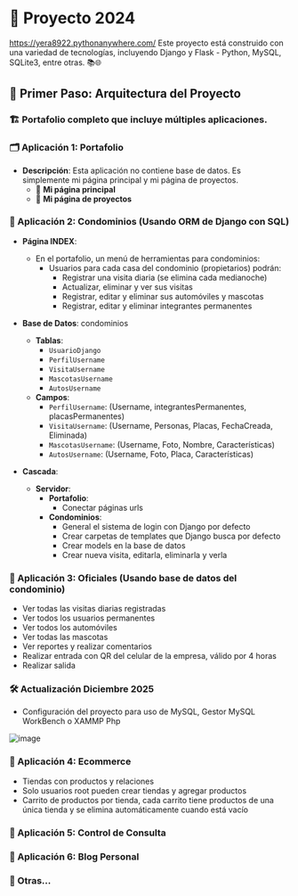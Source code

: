 # 🚀 Proyecto 2024
https://yera8922.pythonanywhere.com/
Este proyecto está construido con una variedad de tecnologías, incluyendo Django y Flask - Python, MySQL, SQLite3, entre otras. 📚🌐

## 🎯 Primer Paso: Arquitectura del Proyecto

### 🏗️ Portafolio completo que incluye múltiples aplicaciones.

### 🗂️ Aplicación 1: Portafolio
- **Descripción**: Esta aplicación no contiene base de datos. Es simplemente mi página principal y mi página de proyectos.
  - 📄 **Mi página principal**
  - 📄 **Mi página de proyectos**

### 🏢 Aplicación 2: Condominios (Usando ORM de Django con SQL)
- **Página INDEX**:
  - En el portafolio, un menú de herramientas para condominios:
    - Usuarios para cada casa del condominio (propietarios) podrán:
      - Registrar una visita diaria (se elimina cada medianoche)
      - Actualizar, eliminar y ver sus visitas
      - Registrar, editar y eliminar sus automóviles y mascotas
      - Registrar, editar y eliminar integrantes permanentes

- **Base de Datos**: condominios
  - **Tablas**:
    - `UsuarioDjango`
    - `PerfilUsername`
    - `VisitaUsername`
    - `MascotasUsername`
    - `AutosUsername`
  - **Campos**:
    - `PerfilUsername`: (Username, integrantesPermanentes, placasPermanentes)
    - `VisitaUsername`: (Username, Personas, Placas, FechaCreada, Eliminada)
    - `MascotasUsername`: (Username, Foto, Nombre, Características)
    - `AutosUsername`: (Username, Foto, Placa, Características)

- **Cascada**:
  - **Servidor**:
    - **Portafolio**:
      - Conectar páginas urls
    - **Condominios**:
      - General el sistema de login con Django por defecto
      - Crear carpetas de templates que Django busca por defecto
      - Crear models en la base de datos
      - Crear nueva visita, editarla, eliminarla y verla

### 🏢 Aplicación 3: Oficiales (Usando base de datos del condominio)
- Ver todas las visitas diarias registradas
- Ver todos los usuarios permanentes
- Ver todos los automóviles
- Ver todas las mascotas
- Ver reportes y realizar comentarios
- Realizar entrada con QR del celular de la empresa, válido por 4 horas
- Realizar salida

### 🛠 Actualización Diciembre 2025
- Configuración del proyecto para uso de MySQL, Gestor MySQL WorkBench o XAMMP Php
  
![image](https://github.com/user-attachments/assets/fcae26db-97f0-4d99-a6c6-7f56e32a502e)

### 🛒 Aplicación 4: Ecommerce
- Tiendas con productos y relaciones
- Solo usuarios root pueden crear tiendas y agregar productos
- Carrito de productos por tienda, cada carrito tiene productos de una única tienda y se elimina automáticamente cuando está vacío

### 🏥 Aplicación 5: Control de Consulta

### 📝 Aplicación 6: Blog Personal

### 📝 Otras...

